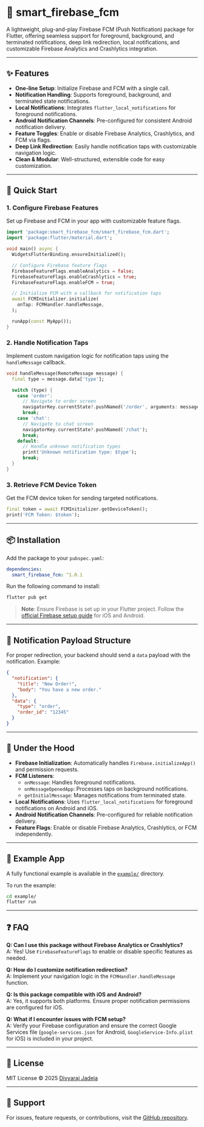 # 🔔 smart_firebase_fcm

A lightweight, plug-and-play Firebase FCM (Push Notification) package for Flutter, offering seamless support for foreground, background, and terminated notifications, deep link redirection, local notifications, and customizable Firebase Analytics and Crashlytics integration.

---

## ✨ Features

- **One-line Setup**: Initialize Firebase and FCM with a single call.
- **Notification Handling**: Supports foreground, background, and terminated state notifications.
- **Local Notifications**: Integrates `flutter_local_notifications` for foreground notifications.
- **Android Notification Channels**: Pre-configured for consistent Android notification delivery.
- **Feature Toggles**: Enable or disable Firebase Analytics, Crashlytics, and FCM via flags.
- **Deep Link Redirection**: Easily handle notification taps with customizable navigation logic.
- **Clean & Modular**: Well-structured, extensible code for easy customization.

---

## 🚀 Quick Start

### 1. Configure Firebase Features

Set up Firebase and FCM in your app with customizable feature flags.

```dart
import 'package:smart_firebase_fcm/smart_firebase_fcm.dart';
import 'package:flutter/material.dart';

void main() async {
  WidgetsFlutterBinding.ensureInitialized();

  // Configure Firebase feature flags
  FirebaseFeatureFlags.enableAnalytics = false;
  FirebaseFeatureFlags.enableCrashlytics = true;
  FirebaseFeatureFlags.enableFCM = true;

  // Initialize FCM with a callback for notification taps
  await FCMInitializer.initialize(
    onTap: FCMHandler.handleMessage,
  );

  runApp(const MyApp());
}
```

### 2. Handle Notification Taps

Implement custom navigation logic for notification taps using the `handleMessage` callback.

```dart
void handleMessage(RemoteMessage message) {
  final type = message.data['type'];

  switch (type) {
    case 'order':
      // Navigate to order screen
      navigatorKey.currentState?.pushNamed('/order', arguments: message.data['order_id']);
      break;
    case 'chat':
      // Navigate to chat screen
      navigatorKey.currentState?.pushNamed('/chat');
      break;
    default:
      // Handle unknown notification types
      print('Unknown notification type: $type');
      break;
  }
}
```

### 3. Retrieve FCM Device Token

Get the FCM device token for sending targeted notifications.

```dart
final token = await FCMInitializer.getDeviceToken();
print('FCM Token: $token');
```

---

## 📦 Installation

Add the package to your `pubspec.yaml`:

```yaml
dependencies:
  smart_firebase_fcm: ^1.0.1
```

Run the following command to install:

```bash
flutter pub get
```

> **Note**: Ensure Firebase is set up in your Flutter project. Follow the [official Firebase setup guide](https://firebase.google.com/docs/flutter/setup) for iOS and Android.

---

## 🔧 Notification Payload Structure

For proper redirection, your backend should send a `data` payload with the notification. Example:

```json
{
  "notification": {
    "title": "New Order!",
    "body": "You have a new order."
  },
  "data": {
    "type": "order",
    "order_id": "12345"
  }
}
```

---

## 🧱 Under the Hood

- **Firebase Initialization**: Automatically handles `Firebase.initializeApp()` and permission requests.
- **FCM Listeners**:
  - `onMessage`: Handles foreground notifications.
  - `onMessageOpenedApp`: Processes taps on background notifications.
  - `getInitialMessage`: Manages notifications from terminated state.
- **Local Notifications**: Uses `flutter_local_notifications` for foreground notifications on Android and iOS.
- **Android Notification Channels**: Pre-configured for reliable notification delivery.
- **Feature Flags**: Enable or disable Firebase Analytics, Crashlytics, or FCM independently.

---

## 🧪 Example App

A fully functional example is available in the [`example/`](example/) directory.

To run the example:

```bash
cd example/
flutter run
```

---

## ❓ FAQ

**Q: Can I use this package without Firebase Analytics or Crashlytics?**  
A: Yes! Use `FirebaseFeatureFlags` to enable or disable specific features as needed.

**Q: How do I customize notification redirection?**  
A: Implement your navigation logic in the `FCMHandler.handleMessage` function.

**Q: Is this package compatible with iOS and Android?**  
A: Yes, it supports both platforms. Ensure proper notification permissions are configured for iOS.

**Q: What if I encounter issues with FCM setup?**  
A: Verify your Firebase configuration and ensure the correct Google Services file (`google-services.json` for Android, `GoogleService-Info.plist` for iOS) is included in your project.

---

## 📄 License

MIT License © 2025 [Divyaraj Jadeja](https://github.com/jadejadivyaraj04)

---

## 💬 Support

For issues, feature requests, or contributions, visit the [GitHub repository](https://github.com/jadejadivyaraj04/smart_firebase_fcm).
```